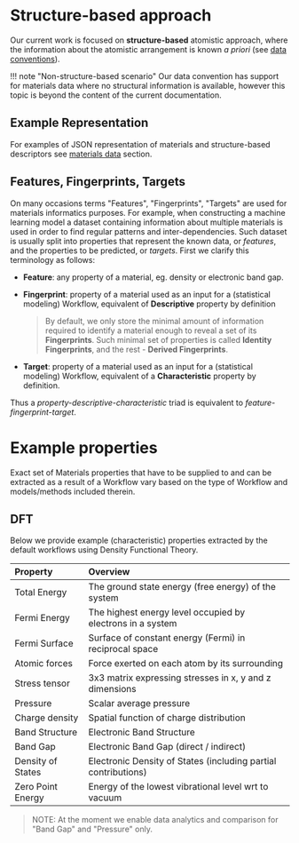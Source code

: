 # Structure-based approach

Our current work is focused on **structure-based** atomistic approach, where the information about the atomistic arrangement is known *a priori* (see [data conventions](/data/overview.md)).

!!! note "Non-structure-based scenario"
    Our data convention has support for materials data where no structural information is available, however this topic is beyond the content of the current documentation.

## Example Representation

For examples of JSON representation of materials and structure-based descriptors see [materials data](data.md) section.

## Features, Fingerprints, Targets

On many occasions terms "Features", "Fingerprints", "Targets" are used for materials informatics purposes. For example, when constructing a machine learning model a dataset containing information about multiple materials is used in order to find regular patterns and inter-dependencies. Such dataset is usually split into properties that represent the known data, or *features*, and the properties to be predicted, or *targets*.
 First we clarify this terminology as follows:

- **Feature**: any property of a material, eg. density or electronic band gap.
- **Fingerprint**: property of a material used as an input for a (statistical modeling) Workflow, equivalent of **Descriptive** property by definition

    > By default, we only store the minimal amount of information required to identify a material enough to reveal a set of its **Fingerprints**. Such minimal set of properties is called **Identity Fingerprints**, and the rest - **Derived Fingerprints**.

 - **Target**: property of a material used as an input for a (statistical modeling) Workflow, equivalent of a **Characteristic** property by definition.

 Thus a *property-descriptive-characteristic* triad is equivalent to *feature-fingerprint-target*.


# Example properties

Exact set of Materials properties that have to be supplied to and can be extracted as a result of a Workflow vary based on the type of Workflow and models/methods included therein.

## DFT

Below we provide example (characteristic) properties extracted by the default workflows using Density Functional Theory.

| Property       | Overview |
|:---------------|:------------|
| Total Energy   | The ground state energy (free energy) of the system |
| Fermi Energy   | The highest energy level occupied by electrons in a system |
| Fermi Surface  | Surface of constant energy (Fermi) in reciprocal space |
| Atomic forces  | Force exerted on each atom by its surrounding |
| Stress tensor  | 3x3 matrix expressing stresses in x, y and z dimensions |
| Pressure       | Scalar average pressure |
| Charge density | Spatial function of charge distribution |
| Band Structure | Electronic Band Structure |
| Band Gap       | Electronic Band Gap (direct / indirect) |
| Density of States | Electronic Density of States (including partial contributions) |
| Zero Point Energy | Energy of the lowest vibrational level wrt to vacuum |

> NOTE: At the moment we enable data analytics and comparison for "Band Gap" and "Pressure" only.
